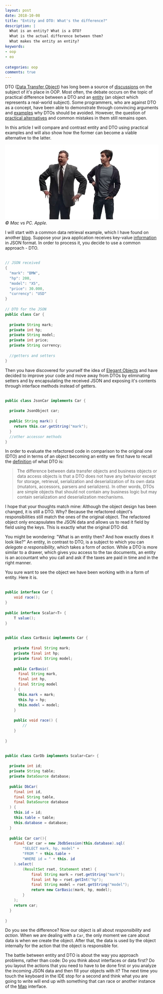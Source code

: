```yaml
---
layout: post
date: 2018-10-08
title: "Entity and DTO: What's the difference?"
description: |
  What is an entity? What is a DTO?
  What is the actual difference between them?
  What makes the entity an entity?
keywords:
- oop
- eo

categories: oop
comments: true
---
```


DTO ([Data Transfer Object]) has long been a source of [discussions] on the subject of it's place
in OOP. Most often, the debate occurs on the topic of practical difference between a DTO and an
[entity] (an object which represents a real-world subject). Some programmers, who are against DTO
as a concept, have been able to demonstrate through convincing arguments and [examples] why DTOs
should be avoided. However, the question of [practical alternatives] and common mistakes in them
still remains open.

<!--more-->

In this article I will compare and contrast entity and DTO using practical examples and will also
show how the former can become a viable alternative to the latter.

![](/assets/images/posts/2018/10/entity-vs-dto/mac-vs-pc.jpg)
*© Mac vs PC. Apple.*

I will start with a common data retrieval example, which I have found on another [blog].
Suppose your java application receives key-value [information] in JSON format. In order to
process it, you decide to use a common approach - DTO.


```java

// JSON received
{
  "mark": "BMW",
  "hp": 200,
  "model": "X5",
  "price": 30.000,
  "currency": "USD"
}

// DTO for the JSON
public class Car {

  private String mark;
  private int hp;
  private String model;
  private int price;
  private String currency;

  //getters and setters
}

```

Then you have discovered for yourself the idea of [Elegant Objects] and have decided to
improve your code and move away from DTOs by eliminating setters and by encapsulating the received
JSON and exposing it's contents through interface methods instead of getters.

```java

public class JsonCar implements Car {

  private JsonObject car;

  public String mark() {
    return this.car.getString("mark");
  }
  //other accessor methods
}

```

In order to evaluate the refactored code in comparison to the original one (DTO) and in terms of
an object becoming an entity we first have to recall the [definition] of what DTO is:

> The difference between data transfer objects and business objects or data access objects is that
> a DTO does not have any behavior except for storage, retrieval, serialization and deserialization
> of its own data (mutators, accessors, parsers and serializers).
> In other words, DTOs are simple objects that should not contain any business logic but may contain
> serialization and deserialization mechanisms.

I hope that your thoughts match mine: Although the object design has been changed, it is still a DTO.
Why? Because the refactored object's responsibilities still match the ones of the original object.
The refactored object only encapsulates the JSON data and allows us to read it field by field
using the keys. This is exactly what the original DTO did.

You might be wondering: "What is an entity then? And how exactly does it look like?"
An entity, in contrast to DTO, is a subject to which you can *delegate a responsibility*,
which takes a form of *action*. While a DTO is more similar to a drawer, which gives you
access to the tax documents, an entity is an accountant who you call and ask if the taxes are paid
in time and in the right manner.

You sure want to see the object we have been working with in a form of entity. Here it is.

```java

public interface Car {
    void race();
}

public interface Scalar<T> {
    T value();
}

```

```java

public class CarBasic implements Car {

    private final String mark;
    private final int hp;
    private final String model;

    public CarBasic(
      final String mark,
      final int hp,
      final String model
    ) {
      this.mark = mark;
      this.hp = hp;
      this.model = model;
    }

    public void race() {
        //
    }

}

```


```java

public class CarDb implements Scalar<Car> {

  private int id;
  private String table;
  private DataSource database;

  public DbCar(
    final int id,
    final String table,
    final DataSource database
  ) {
    this.id = id;
    this.table = table;
    this.database = database;
  }

  public Car car(){
    final Car car = new JbdbSession(this.database).sql(
        "SELECT mark, hp, model" +
        "FROM " + this.table +
        "WHERE id = " + this. id
    ).select(
        (ResultSet rset, Statement stmt) {
            final String mark = rset.getString("mark");
            final int hp = rset.getInt("hp");
            final String model = rset.getString("model");
            return new CarBasic(mark, hp, model);
        }
    );
    return car;
  }

}

```

Do you see the difference? Now our object is all about *responsibility* and *action*.
When we are dealing with a `Car`, the only moment we care about data is when we create
the object. After that, the data is used by the object internally for the action
that the object is responsible for.

The battle between entity and DTO is about the way you approach problems, rather
than code: Do you think about interfaces or data first? Do you layout the actions that
you need to have to be done first or you analyze the incoming JSON data and then fill
your objects with it? The next time you touch the keyboard in the IDE stop for a second
and think what you are going to write will end up with something that can race or another
instance of the [Map] interface.


[information]:              https://www.driver733.com/2018/10/11/information-vs-data.html
[Data Transfer Object]:     https://martinfowler.com/eaaCatalog/dataTransferObject.html
[discussions]:              https://www.yegor256.com/2016/07/06/data-transfer-object.html
[entity]:                   https://www.yegor256.com/2016/07/14/who-is-object.html
[examples]:                 https://www.yegor256.com/2014/12/01/orm-offensive-anti-pattern.html
[practical alternatives]:   https://www.driver733.com/2018/07/27/props-file.html
[blog]:                     https://www.amihaiemil.com/2017/09/01/data-should-be-animated-not-represented.html
[Elegant Objects]:          https://www.elegantobjects.org
[definition]:               https://en.wikipedia.org/wiki/Data_transfer_object
[Map]:                      https://docs.oracle.com/javase/8/docs/api/java/util/Map.html

